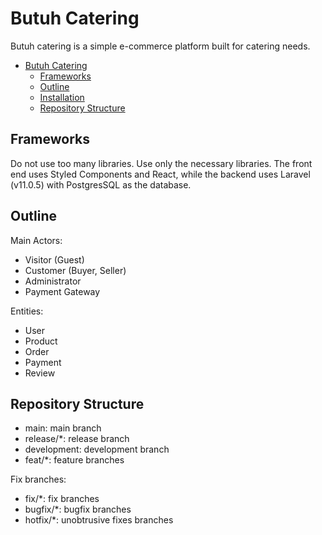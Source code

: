 # Butuh Catering

Butuh catering is a simple e-commerce platform built for catering needs.

- [Butuh Catering](#butuh-catering)
    - [Frameworks](#frameworks)
    - [Outline](#outline)
    - [Installation](#installation)
    - [Repository Structure](#repository-structure)

## Frameworks

Do not use too many libraries. Use only the necessary libraries. The front end uses
Styled Components and React, while the backend uses Laravel (v11.0.5) with PostgresSQL
as the database.

## Outline

Main Actors:
- Visitor (Guest)
- Customer (Buyer, Seller)
- Administrator
- Payment Gateway

Entities:
- User
- Product
- Order
- Payment
- Review

## Repository Structure

- main: main branch
- release/*: release branch
- development: development branch
- feat/*: feature branches

Fix branches:
- fix/*: fix branches
- bugfix/*: bugfix branches
- hotfix/*: unobtrusive fixes branches
